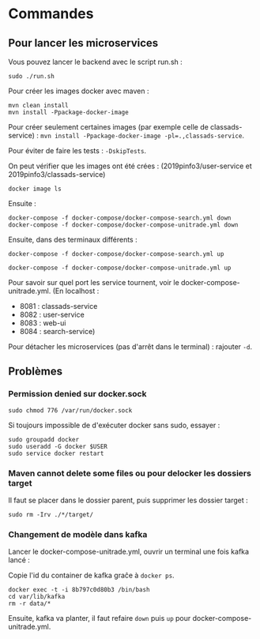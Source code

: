 # Commandes
## Pour lancer les microservices

Vous pouvez lancer le backend avec le script run.sh :
```
sudo ./run.sh

```

Pour créer les images docker avec maven :

```
mvn clean install
mvn install -Ppackage-docker-image

```

Pour créer seulement certaines images (par exemple celle de classads-service) : `mvn install -Ppackage-docker-image -pl=.,classads-service`.

Pour éviter de faire les tests : `-DskipTests`.

On peut vérifier que les images ont été crées : (2019pinfo3/user-service et 2019pinfo3/classads-service)

```
docker image ls  
```

Ensuite :

```
docker-compose -f docker-compose/docker-compose-search.yml down
docker-compose -f docker-compose/docker-compose-unitrade.yml down
```

Ensuite, dans des terminaux différents :

```
docker-compose -f docker-compose/docker-compose-search.yml up
```

```
docker-compose -f docker-compose/docker-compose-unitrade.yml up
```

Pour savoir sur quel port les service tournent, voir le docker-compose-unitrade.yml.
(En localhost :
  * 8081 : classads-service
  * 8082 : user-service
  * 8083 : web-ui
  * 8084 : search-service)

Pour détacher les microservices (pas d'arrêt dans le terminal) : rajouter `-d`.

## Problèmes

### Permission denied sur docker.sock

```
sudo chmod 776 /var/run/docker.sock
```

Si toujours impossible de d'exécuter docker sans sudo, essayer :

```
sudo groupadd docker
sudo useradd -G docker $USER
sudo service docker restart
```

### Maven cannot delete some files ou pour delocker les dossiers target

Il faut se placer dans le dossier parent, puis supprimer les dossier target :

`sudo rm -Irv ./*/target/`

### Changement de modèle dans kafka

Lancer le docker-compose-unitrade.yml, ouvrir un terminal une fois kafka lancé :

Copie l'id du container de kafka graĉe à `docker ps`.

```
docker exec -t -i 8b797c0d80b3 /bin/bash
cd var/lib/kafka
rm -r data/*
```

Ensuite, kafka va planter, il faut refaire `down` puis `up` pour docker-compose-unitrade.yml.
